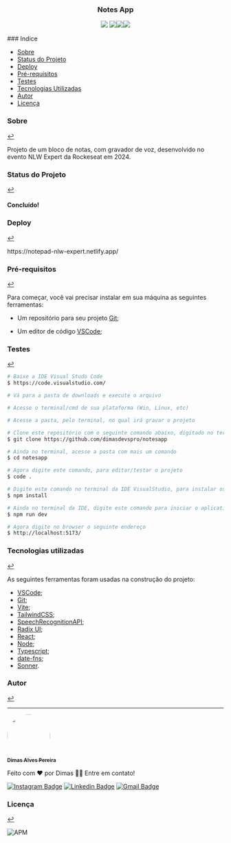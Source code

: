 <h3 align="center">Notes App</h3>
<p align="center"><img src="https://img.shields.io/badge/<HTML>-<green>"> <img src="https://img.shields.io/badge/<TailwindCSS>-<green>"><img src="https://img.shields.io/badge/<Javascript>-<green>"><img src="https://img.shields.io/badge/<Typescript>-<green>"></p>
### Indice

* [Sobre](#sobre)
* [Status do Projeto](#status-do-projeto)
* [Deploy](#deploy)
* [Pré-requisitos](#pré-requisitos)
* [Testes](#testes)
* [Tecnologias Utilizadas](#tecnologias-utilizadas)
* [Autor](#autor)
* [Licença](#licença)


### Sobre 
[↩](#indice)

<p>Projeto de um bloco de notas, com gravador de voz, desenvolvido no evento NLW Expert da Rockeseat em 2024.</p>

### Status do Projeto 
[↩](#indice)

<h4> 	
Concluído!
</h4>

### Deploy
[↩](#deploy)

<p>https://notepad-nlw-expert.netlify.app/</p>

### Pré-requisitos 
[↩](#indice)

Para começar, você vai precisar instalar em sua máquina as seguintes ferramentas:

- Um repositório para seu projeto [Git](https://git-scm.com);

- Um editor de código [VSCode](https://code.visualstudio.com/);

### Testes 
[↩](#indice)

```bash
# Baixe a IDE Visual Studo Code
$ https://code.visualstudio.com/

# Vá para a pasta de downloads e execute o arquivo

# Acesse o terminal/cmd de sua plataforma (Win, Linux, etc)

# Acesse a pasta, pelo terminal, no qual irá gravar o projeto

# Clone este repositório com o seguinte comando abaixo, digitado no terminal
$ git clone https://github.com/dimasdevspro/notesapp

# Ainda no terminal, acesse a pasta com mais um comando
$ cd notesapp

# Agora digite este comando, para editar/testar o projeto
$ code .

# Digite este comando no terminal da IDE VisualStudio, para instalar os pacotes do projeto
$ npm install

# Ainda no terminal da IDE, digite este comando para iniciar o aplicativo no browser
$ npm run dev

# Agora digite no browser o seguinte endereço
$ http://localhost:5173/
```

### Tecnologias utilizadas 
[↩](#indice)

As seguintes ferramentas foram usadas na construção do projeto:

- [VSCode](https://code.visualstudio.com/);
- [Git](https://git-scm.com);
- [Vite](https://pt.vitejs.dev/);
- [TailwindCSS](https://tailwindcss.com/);
- [SpeechRecognitionAPI](https://developer.mozilla.org/en-US/docs/Web/API/SpeechRecognition);
- [Radix UI](https://www.radix-ui.com/);
- [React](https://react.dev/);
- [Node](https://nodejs.org/en);
- [Typescript](https://www.typescriptlang.org/);
- [date-fns](https://date-fns.org/);
- [Sonner](https://sonner.emilkowal.ski/).


### Autor 
[↩](#indice)

---

<a href="https://github.com/dimasdevspro">
 <img style="border-radius: 50%;" src="https://avatars1.githubusercontent.com/u/53888623?s=460&u=3c88fc42c7a0dc90293f9480a4288bf2f6a09396&v=4" width="100px;" alt=""/>
 <br />
 <sub><b>Dimas Alves Pereira</b></sub></a> <a href="https://github.com/dimasdevspro" title="Github"></a>


Feito com ❤️ por Dimas 👋🏽 Entre em contato!

[![Instagram Badge](https://img.shields.io/badge/-@dimasdevspro-f09433?style=flat-square&labelColor=f09433&logo=instagram&logoColor=white&link=https://www.instagram.com/dimasdevspro/)](https://www.instagram.com/dimasdevspro/) [![Linkedin Badge](https://img.shields.io/badge/-Dimas-blue?style=flat-square&logo=Linkedin&logoColor=white&link=https://www.linkedin.com/in/dimas_apereira/)](https://www.linkedin.com/in/dimas-apereira/) 
[![Gmail Badge](https://img.shields.io/badge/-dimasdevspro@gmail.com-c14438?style=flat-square&logo=Gmail&logoColor=white&link=mailto:dimasdevspro@gmail.com)](mailto:dimasdevspro@gmail.com)


### Licença 
[↩](#indice)

<img alt="APM" src="https://img.shields.io/apm/l/vim-mode">